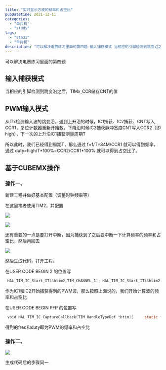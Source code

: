 ```yaml
---
title: "实时显示方波的频率和占空比"
pubDatetime: 2021-12-11
categories:
  - "单片机"
  - "study"
tags:
  - "stm32"
  - "单片机"
description: "可以解决电赛练习里面的第四题 输入捕获模式 当相应的引脚检测到跳变沿之后，TIMx_CCR储存CNT的值 PWM输入模式 从TIx检测输入波的跳变沿，遇到上升沿的时候，IC1捕获、IC2捕获、CNT写入CCR1，复位计数器重新开始数，下降沿时候IC2捕获脉冲宽度CNT写入CCR2（即high），下一次的上升沿IC1捕获测量周期T"
---
```


可以解决电赛练习里面的第四题

## 输入捕获模式

当相应的引脚检测到跳变沿之后，TIMx_CCR储存CNT的值

## PWM输入模式

从TIx检测输入波的跳变沿，遇到上升沿的时候，IC1捕获、IC2捕获、CNT写入CCR1，复位计数器重新开始数，下降沿时候IC2捕获脉冲宽度CNT写入CCR2（即high），下一次的上升沿IC1捕获测量周期T

所以此时，我们已经得到周期T，那么通过 f=1/T=84M/CCR1 就可以得到频率，通过 duty=high/T\*100%=CCR2/CCR1\*100% 就可以得到占空比了。

## 基于CUBEMX操作

### 操作一、

新建工程并做好基本配置（调整时钟频率等）

在这里笔者使用TIM2，并配置

[![](/assets/images/1639225622-image-1024x608.png)](https://mxte.cc/?attachment_id=211)

[![](/assets/images/1639225645-image-1024x550.png)](https://mxte.cc/?attachment_id=212)

还有重要的一点是要打开中断，因为捕获到了之后要中断一下计算频率的频率和占空比，然后再回去

[![](/assets/images/1639225661-image-1024x489.png)](https://mxte.cc/?attachment_id=213)

然后生成代码，打开工程。

在USER CODE BEGIN 2 的位置写

```c
 HAL_TIM_IC_Start_IT(&htim2,TIM_CHANNEL_1); HAL_TIM_IC_Start_IT(&htim2,TIM_CHANNEL_2);
```

作为IC1和IC2开始捕获得到的PWM波，那么按照上面说的，我们开始计算波的频率和占空比

在USER CODE BEGIN PFP 的位置写

```c
 void HAL_TIM_IC_CaptureCallback(TIM_HandleTypeDef *htim){     static float freq=0,duty=0;     freq=84000000.0/TIM2->CCR1;     duty=TIM2->CCR2/TIM2->CCR1; }
```

得到的freq和duty即为PWM的频率和占空比

### 操作二、

[![](/assets/images/1639225756-image-1006x1024.png)](https://mxte.cc/?attachment_id=214)

生成代码后的步骤同一
